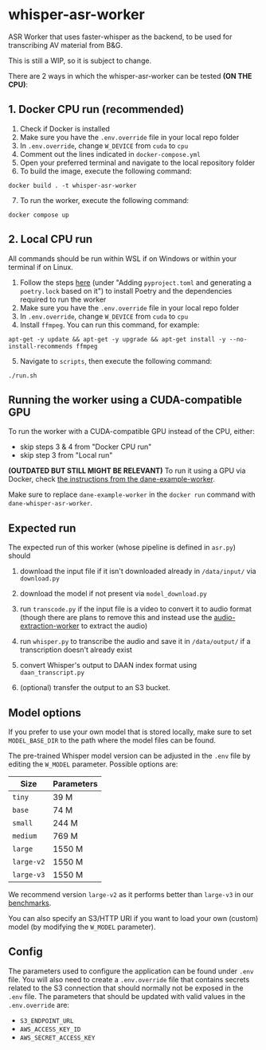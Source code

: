 # whisper-asr-worker

ASR Worker that uses faster-whisper as the backend, to be used for transcribing AV material from B&G.

This is still a WIP, so it is subject to change.

There are 2 ways in which the whisper-asr-worker can be tested **(ON THE CPU)**:

## 1. Docker CPU run (recommended)

1. Check if Docker is installed
2. Make sure you have the `.env.override` file in your local repo folder
3. In `.env.override`, change `W_DEVICE` from `cuda` to `cpu`
4. Comment out the lines indicated in `docker-compose.yml`
5. Open your preferred terminal and navigate to the local repository folder
6. To build the image, execute the following command:
```
docker build . -t whisper-asr-worker
```
7. To run the worker, execute the following command:
```
docker compose up
```

## 2. Local CPU run

All commands should be run within WSL if on Windows or within your terminal if on Linux.

1. Follow the steps [here](https://github.com/beeldengeluid/dane-example-worker/wiki/Setting-up-a-new-worker) (under "Adding `pyproject.toml` and generating a `poetry.lock` based on it") to install Poetry and the dependencies required to run the worker
2. Make sure you have the `.env.override` file in your local repo folder
3. In `.env.override`, change `W_DEVICE` from `cuda` to `cpu`
4. Install `ffmpeg`. You can run this command, for example:
```
apt-get -y update && apt-get -y upgrade && apt-get install -y --no-install-recommends ffmpeg
```
5. Navigate to `scripts`, then execute the following command:
```
./run.sh
```

## Running the worker using a CUDA-compatible GPU

To run the worker with a CUDA-compatible GPU instead of the CPU, either:
- skip steps 3 & 4 from "Docker CPU run"
- skip step 3 from "Local run"

**(OUTDATED BUT STILL MIGHT BE RELEVANT)** To run it using a GPU via Docker, check [the instructions from the dane-example-worker](https://github.com/beeldengeluid/dane-example-worker/wiki/Containerization#running-the-container-locally-using-cuda-compatible-gpu).

Make sure to replace `dane-example-worker` in the `docker run` command with `dane-whisper-asr-worker`.

## Expected run

The expected run of this worker (whose pipeline is defined in `asr.py`) should

1. download the input file if it isn't downloaded already in `/data/input/` via `download.py`

2. download the model if not present via `model_download.py`

3. run `transcode.py` if the input file is a video to convert it to audio format (though there are plans to remove this and instead use the [audio-extraction-worker](https://github.com/beeldengeluid/audio-extraction-worker/) to extract the audio)

4. run `whisper.py` to transcribe the audio and save it in `/data/output/` if a transcription doesn't already exist
5. convert Whisper's output to DAAN index format using `daan_transcript.py`
6. (optional) transfer the output to an S3 bucket.

## Model options

If you prefer to use your own model that is stored locally, make sure to set `MODEL_BASE_DIR` to the path where the model files can be found.

The pre-trained Whisper model version can be adjusted in the `.env` file by editing the `W_MODEL` parameter. Possible options are:

|Size|Parameters|
|---|---|
|`tiny`|39 M|
|`base`|74 M|
|`small`|244 M|
|`medium`|769 M|
|`large`|1550 M|
|`large-v2`|1550 M|
|`large-v3`|1550 M|

We recommend version `large-v2` as it performs better than `large-v3` in our [benchmarks](https://opensource-spraakherkenning-nl.github.io/ASR_NL_results/NISV/bn_nl/res_labelled.html).

You can also specify an S3/HTTP URI if you want to load your own (custom) model (by modifying the `W_MODEL` parameter).

## Config

The parameters used to configure the application can be found under `.env` file. You will also need to create a `.env.override` file that contains secrets related to the S3 connection that should normally not be exposed in the `.env` file. The parameters that should be updated with valid values in the `.env.override` are:

- `S3_ENDPOINT_URL`
- `AWS_ACCESS_KEY_ID`
- `AWS_SECRET_ACCESS_KEY`
